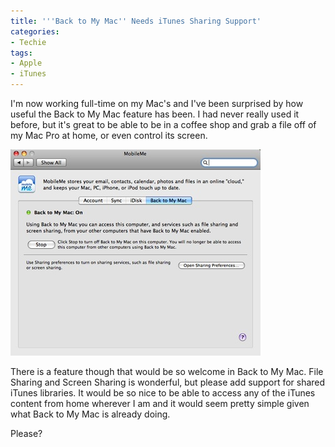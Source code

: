 ```yaml
---
title: '''Back to My Mac'' Needs iTunes Sharing Support'
categories:
- Techie
tags:
- Apple
- iTunes
---
```


I'm now working full-time on my Mac's and I've been surprised by how useful the Back to My Mac feature has been. I had never really used it before, but it's great to be able to be in a coffee shop and grab a file off of my Mac Pro at home, or even control its screen.

![MobileMe-Back-to-my-mac-panel.jpg](/assets/posts/2008/mobileme-back-to-my-mac-panel.jpg)

There is a feature though that would be so welcome in Back to My Mac. File Sharing and Screen Sharing is wonderful, but please add support for shared iTunes libraries. It would be so nice to be able to access any of the iTunes content from home wherever I am and it would seem pretty simple given what Back to My Mac is already doing.

Please?
